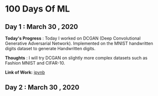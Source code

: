 # 100 Days Of ML



## Day 1 : March 30 , 2020
 
**Today's Progress** : Today I worked on DCGAN (Deep Convolutional Generative Adversarial Network). Implemented on the MNIST handwritten digits dataset to generate Handwritten digits.

**Thoughts** : I will try DCGAN on slightly more complex datasets such as Fashion MNIST and CIFAR-10.

**Link of Work:**  [ipynb](https://github.com/AvikantSrivastava/100-days-of-ML-Code/blob/master/Day1%20:%20MNIST%20GAN/mnist_gan.ipynb)



## Day 2 : March 30 , 2020

<!-- **Today's Progress** : I have completed initial training and testing of the model and submitted to the Kaggle . 

**Thoughts** : The score have to be improved I will try my best on it and it is really fun .

**Link of Work:**  [Commit](https://github.com/LordSomen/100DaysOfML/commit/5cf906d86324c52dbd90896a57ee951befdcf0e3) -->